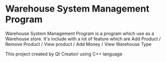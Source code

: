 # Warehouse System Management Program 

Warehouse System Management Program is a program which use as a Warehouse store.
It's include with a lot of feature which are Add Product / Remove Product / View product / Add Money / View Warehouse Type

This project created by Qt Creator/ using C++ language
